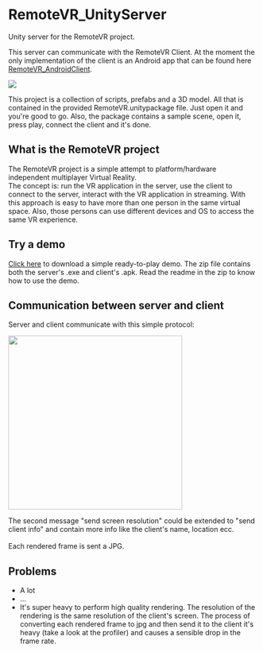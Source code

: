 # RemoteVR_UnityServer
Unity server for the RemoteVR project.

This server can communicate with the RemoteVR Client. At the moment the only implementation of the client is an Android app that can be found here [RemoteVR_AndroidClient](https://github.com/PierfrancescoSoffritti/RemoteVR_AndroidClient).

<img src="https://github.com/PierfrancescoSoffritti/RemoteVR_UnityServer/blob/master/pics/gyroscope.gif" />

This project is a collection of scripts, prefabs and a 3D model. All that is contained in the provided RemoteVR.unitypackage file. Just open it and you're good to go. Also, the package contains a sample scene, open it, press play, connect the client and it's done.

## What is the RemoteVR project
The RemoteVR project is a simple attempt to platform/hardware independent multiplayer Virtual Reality.<br/>
The concept is: run the VR application in the server, use the client to connect to the server, interact with the VR application in streaming.
With this approach is easy to have more than one person in the same virtual space. Also, those persons can use different devices and OS to access the same VR experience.

## Try a demo
[Click here](notuploadedYET) to download a simple ready-to-play demo. The zip file contains both the server's .exe and client's .apk. Read the readme in the zip to know how to use the demo.

## Communication  between server and client
Server and client communicate with this simple protocol:

<img height="350" src="https://github.com/PierfrancescoSoffritti/RemoteVR_UnityServer/blob/master/pics/protocol.png" />

The second message "send screen resolution" could be extended to "send client info" and contain more info like the client's name, location ecc.<br/><br/>
Each rendered frame is sent a JPG.

## Problems
- A lot
- ...
- It's super heavy to perform high quality rendering. The resolution of the rendering is the same resolution of the client's screen. The process of converting each rendered frame to jpg and then send it to the client it's heavy (take a look at the profiler) and causes a sensible drop in the frame rate.
